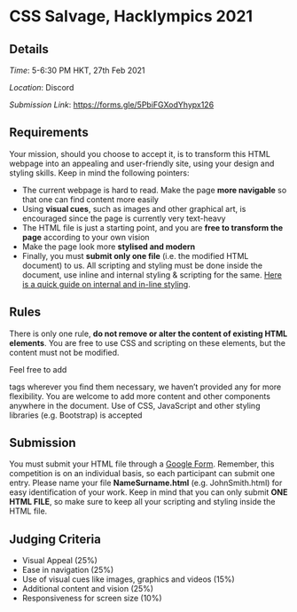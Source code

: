 # CSS Salvage, Hacklympics 2021

## Details
*Time*: 5-6:30 PM HKT, 27th Feb 2021

*Location*: Discord

*Submission Link*: https://forms.gle/5PbiFGXodYhypx126

## Requirements
Your mission, should you choose to accept it, is to transform this HTML webpage into an appealing and user-friendly site, using your design and styling skills.
Keep in mind the following pointers:
* The current webpage is hard to read. Make the page **more navigable** so that one can find content more easily
* Using **visual cues**, such as images and other graphical art, is encouraged since the page is currently very text-heavy
* The HTML file is just a starting point, and you are **free to transform the page** according to your own vision
* Make the page look more **stylised and modern**
* Finally, you must **submit only one file** (i.e. the modified HTML document) to us. All scripting and styling must be done inside the document, use inline and internal styling &
scripting for the same. [Here is a quick guide on internal and in-line styling](https://www.w3schools.com/css/css_howto.asp#midcontentadcontainer).

## Rules
There is only one rule, **do not remove or alter the content of existing HTML elements**. You are free to use CSS and scripting on these elements, but the content must not be modified. 

Feel free to add <div> tags wherever you find them necessary, we haven’t provided any for more flexibility. You are welcome to add more content and other components anywhere in the document. Use of CSS, JavaScript and other styling libraries (e.g. Bootstrap) is accepted

## Submission
You must submit your HTML file through a [Google Form](https://forms.gle/5PbiFGXodYhypx126). Remember, this competition is on an individual basis, so each participant can submit one entry. Please name your file **NameSurname.html** (e.g. JohnSmith.html) for easy identification of your work.
Keep in mind that you can only submit **ONE HTML FILE**, so make sure to keep all your scripting and styling inside the HTML file.

## Judging Criteria
* Visual Appeal (25%)
* Ease in navigation (25%)
* Use of visual cues like images, graphics and videos (15%)
* Additional content and vision (25%)
* Responsiveness for screen size (10%)
